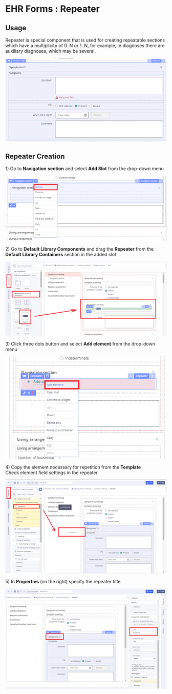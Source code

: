 # EHR Forms : Repeater

## Usage <a id="Repeater-Usage"></a>

Repeater is special component that is used for creating repeatable sections which have a multiplicity of 0..N or 1..N, for example, in diagnoses there are auxiliary diagnoses, which may be several.

![](.gitbook/assets/34840917.png)

## Repeater Creation <a id="Repeater-RepeaterCreation"></a>

1\) Go to **Navigation** **section** and select **Add Slot** from the drop-down menu 

![](.gitbook/assets/34840918.png)

2\) Go to **Default Library Components** and drag the **Repeater** from the **Default Library Containers** section in the added slot

![](.gitbook/assets/34840919.png)

3\) Click three dots button and select **Add element** from the drop-down menu

![](.gitbook/assets/34840920.png)

4\) Copy the element necessary for repetition from the **Template**  
Check element field settings in the repeater

![](.gitbook/assets/34840922.png)

5\) In **Properties** \(on the right\) specify the repeater title

![](.gitbook/assets/34840924.png)

